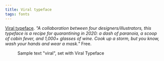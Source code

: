 ```yaml
---
title: Viral typeface
tags: fonts
---
```

[Viral typeface](https://www.viraltypeface.com/?utm_source=markboulton&utm_medium=email). *"A collaboration between four designers/illustrators, this typeface is a recipe for quarantining in 2020: a dash of paranoia, a scoop of cabin fever, and 1,000+ glasses of wine. Cook up a storm, but you know, wash your hands and wear a mask."* Free.

<figure>
<img src="/img/type/viral-typeface.png" alt="">
<figcaption>Sample text "viral", set with Viral Typeface</figcaption>
</figure>